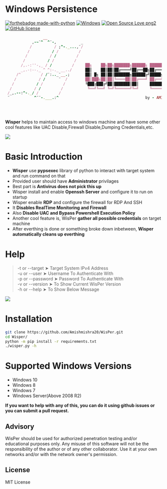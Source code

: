 # Windows Persistence

[![forthebadge made-with-python](http://ForTheBadge.com/images/badges/made-with-python.svg)](https://www.python.org/)
[![Windows](https://img.shields.io/badge/Windows-0078D6?style=for-the-badge&logo=windows&logoColor=white)](https://www.microsoft.com/en-in/windows)
[![Open Source Love png2](https://badges.frapsoft.com/os/v2/open-source.png?v=103)](https://github.com/ellerbrock/open-source-badges/)
[![GitHub license](https://img.shields.io/github/license/Naereen/StrapDown.js.svg)](https://github.com/Naereen/StrapDown.js/blob/master/LICENSE)
```ruby
                 __                 
            ,-~¨^  ^¨-,           _
           /          / ;^-._...,¨/ 
          /          / /         /  
         /          / /         /   
        /          / /         /    
       /,.-:''-,_ / /         /     ██╗    ██╗██╗███████╗██████╗ ███████╗██████╗ 
       _,.-:--._ ^ ^:-._ __../      ██║    ██║██║██╔════╝██╔══██╗██╔════╝██╔══██╗
     /^         / /¨:.._¨__.;       ██║ █╗ ██║██║███████╗██████╔╝█████╗  ██████╔╝
    /          / /      ¨  /        ██║███╗██║██║╚════██║██╔═══╝ ██╔══╝  ██╔══██╗
   /          / /         /         ╚███╔███╔╝██║███████║██║     ███████╗██║  ██║
  /          / /         /           ╚══╝╚══╝ ╚═╝╚══════╝╚═╝     ╚══════╝╚═╝  ╚═╝
 /_,.--:^-._/ /         /                                                        
 ¨           ^¨¨-.___.:^                                       by - AMISH KUMAR
                                                               
                              
```
 
\
**Wisper** helps to maintain access to windows machine and have some other cool features like UAC Disable,Firewall Disable,Dumping Credentials,etc.


![](images/screenshot.png)

# Basic Introduction

- **Wisper** use **pypsexec** library of python to interact with target system and run command on that
- Provided user should have **Administrator** privilages
- Best part is **Antivirus does not pick this up**
- Wisper install and enable **Openssh Server** and configure it to run on startup
- Wisper enable **RDP** and configure the firewall for RDP And SSH 
- It **Disables RealTime Monitoring and Firewall**
- Also **Disable UAC and Bypass Powershell Execution Policy**
- Another cool feature is, WisPer **gather all possible credentials** on target machine
- After everthing is done or something broke down inbetween, **Wisper automatically cleans up everthing**   

# Help

 > -t or --target     ➤ Target System IPv4 Address \
 > -u or --user       ➤  Username To Authenticate With \
 > -p or --password   ➤ Password To Authenticate With \
 > -v or --version    ➤ To Show Current WisPer Version \
 > -h or --help       ➤ To Show Below Message
 
 ![](images/help.png)
 
 # Installation
 ```sh
 git clone https://github.com/Amishmishra20/WisPer.git
 cd Wisper/
 python -m pip install -r requirements.txt
 ./wisper.py -h
 ```
 
 # Supported Windows Versions
 
  - Windows 10
  - Windows 8
  - Windows 7
  - Windows Server(Above 2008 R2)

**If you want to help with any of this, you can do it using github issues or you can submit a pull request.**

## Advisory

WisPer should be used for authorized penetration testing and/or educational purposes only. Any misuse of this software will not be the responsibility of the author or of any other collaborator. Use it at your own networks and/or with the network owner's permission.

## License

MIT License
